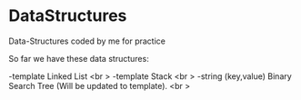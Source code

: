 # DataStructures
Data-Structures coded by me for practice

So far we have these data structures:

-template Linked List <br \>
-template Stack <br \>
-string (key,value) Binary Search Tree (Will be updated to template). <br \>
 
